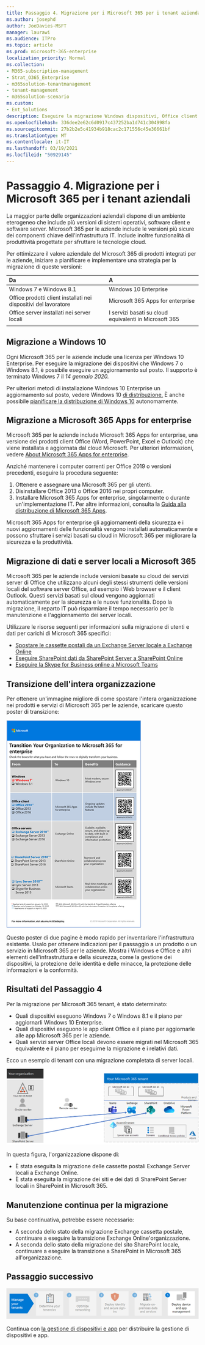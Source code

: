 ```yaml
---
title: Passaggio 4. Migrazione per i Microsoft 365 per i tenant aziendali
ms.author: josephd
author: JoeDavies-MSFT
manager: laurawi
ms.audience: ITPro
ms.topic: article
ms.prod: microsoft-365-enterprise
localization_priority: Normal
ms.collection:
- M365-subscription-management
- Strat_O365_Enterprise
- m365solution-tenantmanagement
- tenant-management
- m365solution-scenario
ms.custom:
- Ent_Solutions
description: Eseguire la migrazione Windows dispositivi, Office client e Office server per i tenant Microsoft 365 aziendali.
ms.openlocfilehash: 336dee2e62c6d0917c437252ba1d741c304998fa
ms.sourcegitcommit: 27b2b2e5c41934b918cac2c171556c45e36661bf
ms.translationtype: MT
ms.contentlocale: it-IT
ms.lasthandoff: 03/19/2021
ms.locfileid: "50929145"
---
```

# <a name="step-4-migration-for-your-microsoft-365-for-enterprise-tenants"></a>Passaggio 4. Migrazione per i Microsoft 365 per i tenant aziendali

La maggior parte delle organizzazioni aziendali dispone di un ambiente eterogeneo che include più versioni di sistemi operativi, software client e software server. Microsoft 365 per le aziende include le versioni più sicure dei componenti chiave dell'infrastruttura IT. Include inoltre funzionalità di produttività progettate per sfruttare le tecnologie cloud.

Per ottimizzare il valore aziendale del Microsoft 365 di prodotti integrati per le aziende, iniziare a pianificare e implementare una strategia per la migrazione di queste versioni:

| Da | A |
|:-------|:-----|
| Windows 7 e Windows 8.1 | Windows 10 Enterprise |
| Office prodotti client installati nei dispositivi del lavoratore | Microsoft 365 Apps for enterprise |
| Office server installati nei server locali | I servizi basati su cloud equivalenti in Microsoft 365 |
|  |  |

## <a name="migrating-to-windows-10"></a>Migrazione a Windows 10

Ogni Microsoft 365 per le aziende include una licenza per Windows 10 Enterprise. Per eseguire la migrazione dei dispositivi che Windows 7 o Windows 8.1, è possibile eseguire un aggiornamento sul posto. Il supporto è terminato Windows 7 il *14 gennaio 2020.* 

Per ulteriori metodi di installazione Windows 10 Enterprise un aggiornamento sul posto, vedere Windows 10 [di distribuzione.](/windows/deployment/windows-10-deployment-scenarios) È anche possibile [pianificare la distribuzione di Windows 10](/windows/deployment/planning/) autonomamente.

## <a name="migrating-to-microsoft-365-apps-for-enterprise"></a>Migrazione a Microsoft 365 Apps for enterprise

Microsoft 365 per le aziende include Microsoft 365 Apps for enterprise, una versione dei prodotti client Office (Word, PowerPoint, Excel e Outlook) che viene installata e aggiornata dal cloud Microsoft. Per ulteriori informazioni, vedere [About Microsoft 365 Apps for enterprise](/deployoffice/about-microsoft-365-apps).

Anziché mantenere i computer correnti per Office 2019 o versioni precedenti, eseguire la procedura seguente:

1. Ottenere e assegnare una Microsoft 365 per gli utenti.
2. Disinstallare Office 2013 o Office 2016 nei propri computer.
3. Installare Microsoft 365 Apps for enterprise, singolarmente o durante un'implementazione IT. Per altre informazioni, consulta la [Guida alla distribuzione di Microsoft 365 Apps](/deployoffice/deployment-guide-microsoft-365-apps).

Microsoft 365 Apps for enterprise gli aggiornamenti della sicurezza e i nuovi aggiornamenti delle funzionalità vengono installati automaticamente e possono sfruttare i servizi basati su cloud in Microsoft 365 per migliorare la sicurezza e la produttività.

## <a name="migrating-on-premises-servers-and-data-to-microsoft-365"></a>Migrazione di dati e server locali a Microsoft 365

Microsoft 365 per le aziende include versioni basate su cloud dei servizi server di Office che utilizzano alcuni degli stessi strumenti delle versioni locali del software server Office, ad esempio i Web browser e il client Outlook. Questi servizi basati sul cloud vengono aggiornati automaticamente per la sicurezza e le nuove funzionalità. Dopo la migrazione, il reparto IT può risparmiare il tempo necessario per la manutenzione e l'aggiornamento dei server locali.

Utilizzare le risorse seguenti per informazioni sulla migrazione di utenti e dati per carichi di Microsoft 365 specifici:

- [Spostare le cassette postali da un Exchange Server locale a Exchange Online](/exchange/hybrid-deployment/move-mailboxes)
- [Eseguire SharePoint dati da SharePoint Server a SharePoint Online](/sharepointmigration/migrate-to-sharepoint-online)
- [Eseguire la Skype for Business online a Microsoft Teams](/microsoftteams/migration-interop-guidance-for-teams-with-skype)

## <a name="transition-your-entire-organization"></a>Transizione dell'intera organizzazione

Per ottenere un'immagine migliore di come spostare l'intera organizzazione nei prodotti e servizi di Microsoft 365 per le aziende, scaricare questo poster di transizione:

[![Immagine che mostra il poster transizione a Microsoft 365.](../media/microsoft-365-overview/transition-org-to-m365.png)](https://download.microsoft.com/download/2/c/7/2c7bcc04-aae3-4604-9707-1ffff66b9851/transition-org-to-m365.pdf)

Questo poster di due pagine è modo rapido per inventariare l'infrastruttura esistente. Usalo per ottenere indicazioni per il passaggio a un prodotto o un servizio in Microsoft 365 per le aziende. Mostra i Windows e Office e altri elementi dell'infrastruttura e della sicurezza, come la gestione dei dispositivi, la protezione delle identità e delle minacce, la protezione delle informazioni e la conformità.

## <a name="results-of-step-4"></a>Risultati del Passaggio 4

Per la migrazione per Microsoft 365 tenant, è stato determinato:

- Quali dispositivi eseguono Windows 7 o Windows 8.1 e il piano per aggiornarli Windows 10 Enterprise.
- Quali dispositivi eseguono le app client Office e il piano per aggiornarle alle app Microsoft 365 per le aziende.
- Quali servizi server Office locali devono essere migrati nel Microsoft 365 equivalente e il piano per eseguirne la migrazione e i relativi dati.

Ecco un esempio di tenant con una migrazione completata di server locali.

![Esempio di tenant con migrazione completata di server locali](../media/tenant-management-overview/tenant-management-tenant-build-step4.png)

In questa figura, l'organizzazione dispone di:

- È stata eseguita la migrazione delle cassette postali Exchange Server locali a Exchange Online.
- È stata eseguita la migrazione dei siti e dei dati di SharePoint Server locali in SharePoint in Microsoft 365.

## <a name="ongoing-maintenance-for-migration"></a>Manutenzione continua per la migrazione

Su base continuativa, potrebbe essere necessario:

- A seconda dello stato della migrazione Exchange cassetta postale, continuare a eseguire la transizione Exchange Online'organizzazione.
- A seconda dello stato della migrazione del sito SharePoint locale, continuare a eseguire la transizione a SharePoint in Microsoft 365 all'organizzazione.

## <a name="next-step"></a>Passaggio successivo

[![Passaggio 5. Distribuire la gestione di dispositivi e app](../media/tenant-management-overview/tenant-management-step-grid-device-mgmt.png)](tenant-management-device-management.md)

Continua con [la gestione di dispositivi e app](tenant-management-device-management.md) per distribuire la gestione di dispositivi e app.